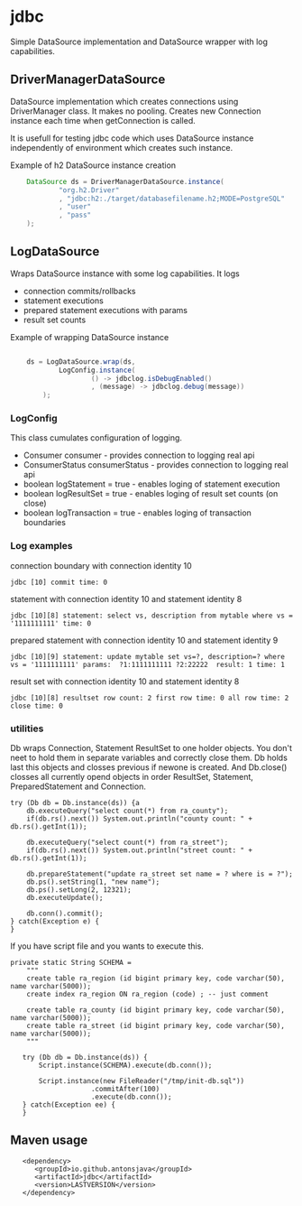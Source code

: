 
# jdbc

Simple DataSource implementation and DataSource wrapper with log capabilities. 

## DriverManagerDataSource

DataSource implementation which creates connections using DriverManager class. 
It makes no pooling. Creates new Connection instance each time when getConnection 
is called.

It is usefull for testing jdbc code which uses DataSource instance independently of
environment which creates such instance.

Example of h2 DataSource instance creation
```java
	DataSource ds = DriverManagerDataSource.instance(
			"org.h2.Driver"
			, "jdbc:h2:./target/databasefilename.h2;MODE=PostgreSQL"
			, "user"
			, "pass"
	);
```

## LogDataSource

Wraps DataSource instance with some log capabilities. It logs 
 - connection commits/rollbacks
 - statement executions
 - prepared statement executions with params
 - result set counts 

Example of wrapping DataSource instance
```java

	ds = LogDataSource.wrap(ds, 
			LogConfig.instance(
					() -> jdbclog.isDebugEnabled()
					, (message) -> jdbclog.debug(message))
		);
```

### LogConfig

This class cumulates configuration of logging.

 - Consumer consumer - provides connection to logging real api 
 - ConsumerStatus consumerStatus - provides connection to logging real api
 - boolean logStatement = true - enables loging of statement execution
 - boolean logResultSet = true - enables loging of result set counts (on close)
 - boolean logTransaction = true - enables loging of transaction boundaries

### Log examples

connection boundary with connection identity 10
```
jdbc [10] commit time: 0
```

statement with connection identity 10 and statement identity 8
```
jdbc [10][8] statement: select vs, description from mytable where vs = '1111111111' time: 0
```

prepared statement with connection identity 10 and statement identity 9
```
jdbc [10][9] statement: update mytable set vs=?, description=? where vs = '1111111111' params:  ?1:1111111111 ?2:22222  result: 1 time: 1
```

result set with connection identity 10 and statement identity 8
```
jdbc [10][8] resultset row count: 2 first row time: 0 all row time: 2 close time: 0
```

### utilities

Db wraps Connection, Statement ResultSet to one holder objects. You don't neet to hold 
them in separate variables and correctly close them. Db holds last this objects and 
closses previous if newone is created. And Db.close() closses all currently opend 
objects in order ResultSet, Statement, PreparedStatement and Connection. 

```
try (Db db = Db.instance(ds)) {a
    db.executeQuery("select count(*) from ra_county");
    if(db.rs().next()) System.out.println("county count: " + db.rs().getInt(1));
    
    db.executeQuery("select count(*) from ra_street");
    if(db.rs().next()) System.out.println("street count: " + db.rs().getInt(1));
    
    db.prepareStatement("update ra_street set name = ? where is = ?");
    db.ps().setString(1, "new name");
    db.ps().setLong(2, 12321);
    db.executeUpdate();

	db.conn().commit();
} catch(Exception e) {
}
```

If you have script file and you wants to execute this. 

```
private static String SCHEMA =
    """
    create table ra_region (id bigint primary key, code varchar(50), name varchar(5000));
    create index ra_region ON ra_region (code) ; -- just comment
    
	create table ra_county (id bigint primary key, code varchar(50), name varchar(5000));
    create table ra_street (id bigint primary key, code varchar(50), name varchar(5000));
	"""

   try (Db db = Db.instance(ds)) {
       Script.instance(SCHEMA).execute(db.conn());
       
	   Script.instance(new FileReader("/tmp/init-db.sql"))
                    .commitAfter(100)
                    .execute(db.conn());
   } catch(Exception ee) {
   }
```



## Maven usage

```
   <dependency>
      <groupId>io.github.antonsjava</groupId>
      <artifactId>jdbc</artifactId>
      <version>LASTVERSION</version>
   </dependency>
```

